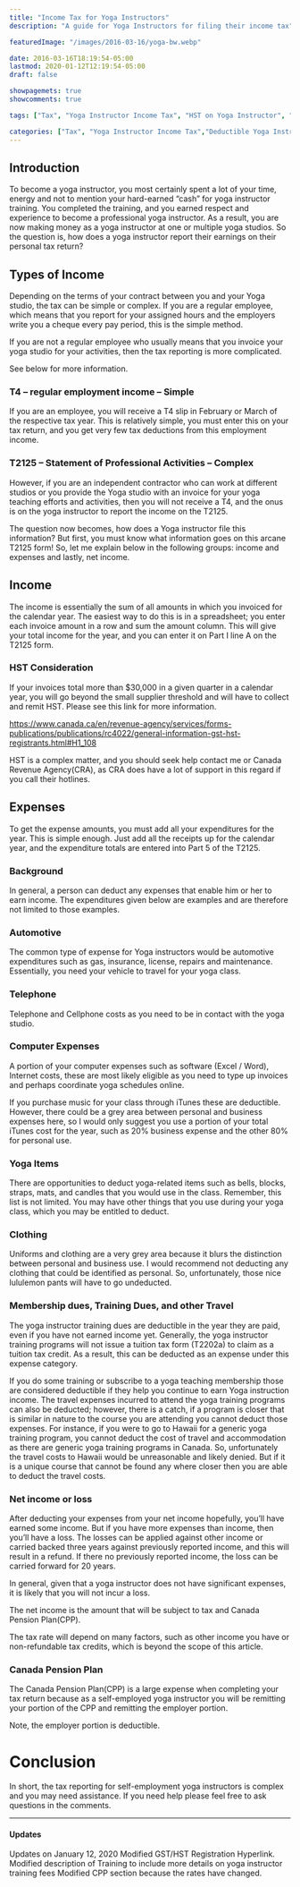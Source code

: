 ```yaml
---
title: "Income Tax for Yoga Instructors"
description: "A guide for Yoga Instructors for filing their income tax"

featuredImage: "/images/2016-03-16/yoga-bw.webp"

date: 2016-03-16T18:19:54-05:00
lastmod: 2020-01-12T12:19:54-05:00
draft: false

showpagemets: true
showcomments: true

tags: ["Tax", "Yoga Instructor Income Tax", "HST on Yoga Instructor", "Deductible Yoga Instructor Expenses"]

categories: ["Tax", "Yoga Instructor Income Tax","Deductible Yoga Instructor Expenses"]
---
```




## Introduction
To become a yoga instructor, you most certainly spent a lot of your time, energy and not to mention your hard-earned “cash” for yoga instructor training. You completed the training, and you earned respect and experience to become a professional yoga instructor. As a result, you are now making money as a yoga instructor at one or multiple yoga studios. So the question is, how does a yoga instructor report their earnings on their personal tax return?



## Types of Income
Depending on the terms of your contract between you and your Yoga studio, the tax can be simple or complex. If you are a regular employee, which means that you report for your assigned hours and the employers write you a cheque every pay period, this is the simple method.

If you are not a regular employee who usually means that you invoice your yoga studio for your activities, then the tax reporting is more complicated.

See below for more information.

### T4 – regular employment income – Simple
If you are an employee, you will receive a T4 slip in February or March of the respective tax year. This is relatively simple, you must enter this on your tax return, and you get very few tax deductions from this employment income.

### T2125 – Statement of Professional Activities – Complex
However, if you are an independent contractor who can work at different studios or you provide the Yoga studio with an invoice for your yoga teaching efforts and activities, then you will not receive a T4, and the onus is on the yoga instructor to report the income on the T2125.

The question now becomes, how does a Yoga instructor file this information? But first, you must know what information goes on this arcane T2125 form! So, let me explain below in the following groups: income and expenses and lastly, net income.

## Income
The income is essentially the sum of all amounts in which you invoiced for the calendar year. The easiest way to do this is in a spreadsheet; you enter each invoice amount in a row and sum the amount column. This will give your total income for the year, and you can enter it on Part I line A on the T2125 form.

### HST Consideration
If your invoices total more than $30,000 in a given quarter in a calendar year, you will go beyond the small supplier threshold and will have to collect and remit HST. Please see this link for more information.

<https://www.canada.ca/en/revenue-agency/services/forms-publications/publications/rc4022/general-information-gst-hst-registrants.html#H1_108>

HST is a complex matter, and you should seek help contact me or Canada Revenue Agency(CRA), as CRA does have a lot of support in this regard if you call their hotlines.

## Expenses
To get the expense amounts, you must add all your expenditures for the year. This is simple enough. Just add all the receipts up for the calendar year, and the expenditure totals are entered into Part 5 of the T2125.

### Background
In general, a person can deduct any expenses that enable him or her to earn income. The expenditures given below are examples and are therefore not limited to those examples.

### Automotive
The common type of expense for Yoga instructors would be automotive expenditures such as gas, insurance, license, repairs and maintenance. Essentially, you need your vehicle to travel for your yoga class.

### Telephone
Telephone and Cellphone costs as you need to be in contact with the yoga studio.

### Computer Expenses
A portion of your computer expenses such as software (Excel / Word), Internet costs, these are most likely eligible as you need to type up invoices and perhaps coordinate yoga schedules online.

If you purchase music for your class through iTunes these are deductible. However, there could be a grey area between personal and business expenses here, so I would only suggest you use a portion of your total iTunes cost for the year, such as  20% business expense and the other 80% for personal use.

### Yoga Items
There are opportunities to deduct yoga-related items such as bells, blocks, straps, mats, and candles that you would use in the class. Remember, this list is not limited. You may have other things that you use during your yoga class, which you may be entitled to deduct.

### Clothing
Uniforms and clothing are a very grey area because it blurs the distinction between personal and business use. I would recommend not deducting any clothing that could be identified as personal. So, unfortunately, those nice lululemon pants will have to go undeducted.

### Membership dues, Training Dues, and other Travel
The yoga instructor training dues are deductible in the year they are paid, even if you have not earned income yet. Generally, the yoga instructor training programs will not issue a tuition tax form (T2202a) to claim as a tuition tax credit. As a result, this can be deducted as an expense under this expense category.


If you do some training or subscribe to a yoga teaching membership  those are considered deductible if they help you continue to earn Yoga instruction income. The travel expenses incurred to attend the yoga training programs can also be deducted; however, there is a catch, if a program is closer that is similar in nature to the course you are attending you cannot deduct those expenses. For instance, if you were to go to Hawaii for a generic yoga training program, you cannot deduct the cost of travel and accommodation as there are generic yoga training programs in Canada. So, unfortunately the travel costs to Hawaii would be unreasonable and likely denied. But if it is a unique course that cannot be found any where closer then you are able to deduct the travel costs.

### Net income or loss
After deducting your expenses from your net income hopefully, you’ll have earned some income. But if you have more expenses than income, then you’ll have a loss. The losses can be applied against other income or carried backed three years against previously reported income, and this will result in a refund. If there no previously reported income, the loss can be carried forward for 20 years.

In general, given that a yoga instructor does not have significant expenses, it is likely that you will not incur a loss.

The net income is the amount that will be subject to tax and Canada Pension Plan(CPP).

The tax rate will depend on many factors, such as other income you have or non-refundable tax credits, which is beyond the scope of this article.

### Canada Pension Plan
The Canada Pension Plan(CPP) is a large expense when completing your tax return because as a self-employed yoga instructor you will be remitting your portion of the CPP and remitting the employer portion.  

Note, the employer portion is deductible.

# Conclusion
In short, the tax reporting for self-employment yoga instructors is complex and you may need assistance. If you need help please feel free to ask questions in the comments.

***
#### Updates
Updates on January 12, 2020
Modified GST/HST Registration Hyperlink.
Modified description of Training to include more details on yoga instructor training fees
Modified CPP section because the rates have changed.
